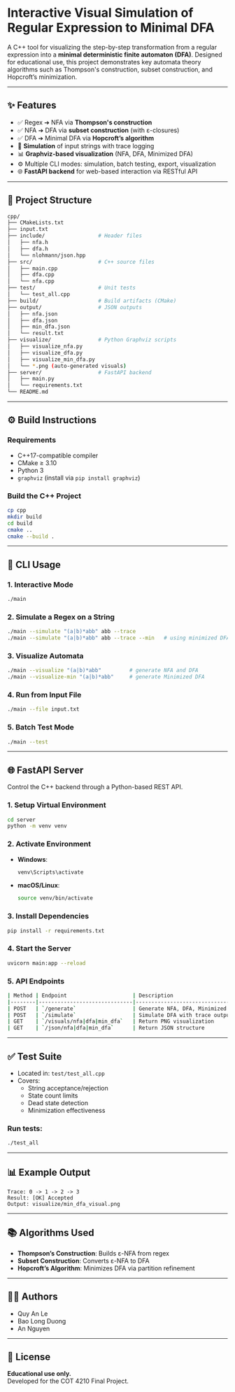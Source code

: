 # Interactive Visual Simulation of Regular Expression to Minimal DFA

A C++ tool for visualizing the step-by-step transformation from a regular expression into a **minimal deterministic finite automaton (DFA)**. Designed for educational use, this project demonstrates key automata theory algorithms such as Thompson's construction, subset construction, and Hopcroft’s minimization.

---

## ✨ Features

- ✅ Regex ➔ NFA via **Thompson's construction**
- ✅ NFA ➔ DFA via **subset construction** (with ε-closures)
- ✅ DFA ➔ Minimal DFA via **Hopcroft’s algorithm**
- 🌟 **Simulation** of input strings with trace logging
- 📊 **Graphviz-based visualization** (NFA, DFA, Minimized DFA)
- ⚙️ Multiple CLI modes: simulation, batch testing, export, visualization
- 🌐 **FastAPI backend** for web-based interaction via RESTful API

---

## 📁 Project Structure

```bash
cpp/
├── CMakeLists.txt
├── input.txt
├── include/                 # Header files
│   ├── nfa.h
│   ├── dfa.h
│   └── nlohmann/json.hpp
├── src/                     # C++ source files
│   ├── main.cpp
│   ├── dfa.cpp
│   └── nfa.cpp
├── test/                    # Unit tests
│   └── test_all.cpp
├── build/                   # Build artifacts (CMake)
├── output/                  # JSON outputs
│   ├── nfa.json
│   ├── dfa.json
│   ├── min_dfa.json
│   └── result.txt
├── visualize/               # Python Graphviz scripts
│   ├── visualize_nfa.py
│   ├── visualize_dfa.py
│   ├── visualize_min_dfa.py
│   └── *.png (auto-generated visuals)
├── server/                  # FastAPI backend
│   ├── main.py
│   └── requirements.txt
└── README.md
```

---

## ⚙️ Build Instructions

### Requirements

- C++17-compatible compiler
- CMake ≥ 3.10
- Python 3
- `graphviz` (install via `pip install graphviz`)

### Build the C++ Project

```bash
cp cpp
mkdir build
cd build
cmake ..
cmake --build .
```

---

## 🚀 CLI Usage

### 1. Interactive Mode

```bash
./main
```

### 2. Simulate a Regex on a String

```bash
./main --simulate "(a|b)*abb" abb --trace
./main --simulate "(a|b)*abb" abb --trace --min   # using minimized DFA
```

### 3. Visualize Automata

```bash
./main --visualize "(a|b)*abb"         # generate NFA and DFA
./main --visualize-min "(a|b)*abb"     # generate Minimized DFA
```

### 4. Run from Input File

```bash
./main --file input.txt
```

### 5. Batch Test Mode

```bash
./main --test
```

---

## 🌐 FastAPI Server

Control the C++ backend through a Python-based REST API.

### 1. Setup Virtual Environment

```bash
cd server
python -m venv venv
```

### 2. Activate Environment

- **Windows**:

  ```bash
  venv\Scripts\activate
  ```

- **macOS/Linux**:
  ```bash
  source venv/bin/activate
  ```

### 3. Install Dependencies

```bash
pip install -r requirements.txt
```

### 4. Start the Server

```bash
uvicorn main:app --reload
```

### 5. API Endpoints

```bash
| Method | Endpoint                     | Description                           |
|--------|------------------------------|---------------------------------------|
| POST   | `/generate`                  | Generate NFA, DFA, Minimized DFA      |
| POST   | `/simulate`                  | Simulate DFA with trace output        |
| GET    | `/visuals/nfa|dfa|min_dfa`   | Return PNG visualization              |
| GET    | `/json/nfa|dfa|min_dfa`      | Return JSON structure                 |
```

---

## ✅ Test Suite

- Located in: `test/test_all.cpp`
- Covers:
  - String acceptance/rejection
  - State count limits
  - Dead state detection
  - Minimization effectiveness

### Run tests:

```bash
./test_all
```

---

## 📊 Example Output

```
Trace: 0 -> 1 -> 2 -> 3
Result: [OK] Accepted
Output: visualize/min_dfa_visual.png
```

---

## 📚 Algorithms Used

- **Thompson’s Construction**: Builds ε-NFA from regex
- **Subset Construction**: Converts ε-NFA to DFA
- **Hopcroft’s Algorithm**: Minimizes DFA via partition refinement

---

## 👨‍💻 Authors

- Quy An Le
- Bao Long Duong
- An Nguyen

---

## 📄 License

**Educational use only.**  
Developed for the COT 4210 Final Project.

